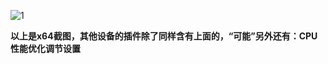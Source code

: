 ![1](https://user-images.githubusercontent.com/73426989/172064987-79fc2b9f-eab8-4b3a-a64c-11275bd233c5.png)         

**以上是x64截图，其他设备的插件除了同样含有上面的，“可能”另外还有：CPU性能优化调节设置**
